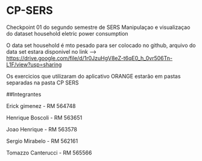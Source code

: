 # CP-SERS


Checkpoint 01 do segundo semestre de SERS
Manipulaçao e visualizaçao do dataset household eletric power consumption


O data set household é mto pesado para ser colocado no github, arquivo do data set estara disponivel no link --> https://drive.google.com/file/d/1r0JzuHgV8eZ-t6qE0_h_0vr506Tn-L1F/view?usp=sharing


Os exercicios que utilizaram do aplicativo ORANGE estarão em pastas separadas na pasta CP SERS


##Integrantes

Erick gimenez - RM 564748

Henrique Boscoli - RM 563651

Joao Henrique - RM 563578

Sergio Mirabelo - RM 562161

Tomazzo Canterucci - RM 565566

